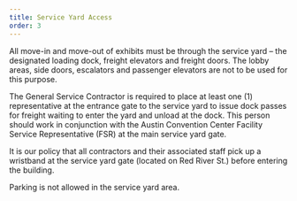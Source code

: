```yaml
---
title: Service Yard Access
order: 3
---
```


All move-in and move-out of exhibits must be through the service yard – the designated loading dock, freight elevators and freight doors. The lobby areas, side doors, escalators and passenger elevators are not to be used for this purpose. 

The General Service Contractor is required to place at least one (1) representative at the entrance gate to the service yard to issue dock passes for freight waiting to enter the yard and unload at the dock.  This person should work in conjunction with the Austin Convention Center Facility Service Representative (FSR) at the main service yard gate. 

It is our policy that all contractors and their associated staff pick up a wristband at the service yard gate (located on Red River St.) before entering the building.

Parking is not allowed in the service yard area.
